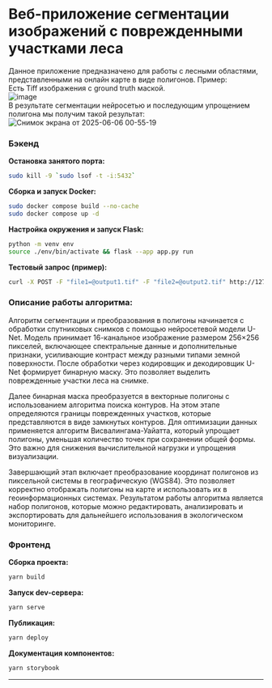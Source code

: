 # Веб-приложение сегментации изображений с поврежденными участками леса

Данное приложение предназначено для работы с лесными областями, представленными на онлайн карте в виде полигонов.
Пример:  
Есть Tiff изображения с ground truth маской.  
![image](https://github.com/user-attachments/assets/f4db9009-960e-4e79-ba2a-6074f4ca79dc)  
В результате сегментации нейросетью и последующим упрощением полигона мы получим такой результат:  
![Снимок экрана от 2025-06-06 00-55-19](https://github.com/user-attachments/assets/fdd2d7ee-e202-4393-aa2b-b28ddacc723f)



### Бэкенд

**Остановка занятого порта:**
```bash
sudo kill -9 `sudo lsof -t -i:5432`
```

**Сборка и запуск Docker:**
```bash
sudo docker compose build --no-cache
sudo docker compose up -d
```

**Настройка окружения и запуск Flask:**
```bash
python -m venv env
source ./env/bin/activate && flask --app app.py run
```

**Тестовый запрос (пример):**
```bash
curl -X POST -F "file1=@output1.tif" -F "file2=@output2.tif" http://127.0.0.1:5000/get_polygons/
```
### Описание работы алгоритма:  
Алгоритм сегментации и преобразования в полигоны начинается с обработки спутниковых снимков с помощью нейросетевой модели U-Net. Модель принимает 16-канальное изображение размером 256×256 пикселей, включающее спектральные данные и дополнительные признаки, усиливающие контраст между разными типами земной поверхности. После обработки через кодировщик и декодировщик U-Net формирует  бинарную маску. Это позволяет выделить поврежденные участки леса на снимке.  

Далее бинарная маска преобразуется в векторные полигоны с использованием алгоритма поиска контуров. На этом этапе определяются границы поврежденных участков, которые представляются в виде замкнутых контуров. Для оптимизации данных применяется алгоритм Висвалингама-Уайатта, который упрощает полигоны, уменьшая количество точек при сохранении общей формы. Это важно для снижения вычислительной нагрузки и упрощения визуализации.  

Завершающий этап включает преобразование координат полигонов из пиксельной системы в географическую (WGS84). Это позволяет корректно отображать полигоны на карте и использовать их в геоинформационных системах. Результатом работы алгоритма является набор полигонов, которые можно редактировать, анализировать и экспортировать для дальнейшего использования в экологическом мониторинге.  


### Фронтенд

**Сборка проекта:**
```bash
yarn build
```

**Запуск dev-сервера:**
```bash
yarn serve
```

**Публикация:**
```bash
yarn deploy
```

**Документация компонентов:**
```bash
yarn storybook
```

---
